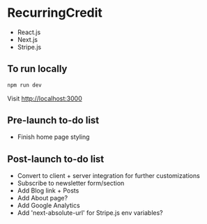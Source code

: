# RecurringCredit

- React.js
- Next.js
- Stripe.js

## To run locally

```bash
npm run dev
```

Visit [http://localhost:3000](http://localhost:3000)

## Pre-launch to-do list

- Finish home page styling

## Post-launch to-do list

- Convert to client + server integration for further customizations
- Subscribe to newsletter form/section
- Add Blog link + Posts
- Add About page?
- Add Google Analytics
- Add 'next-absolute-url' for Stripe.js env variables?
